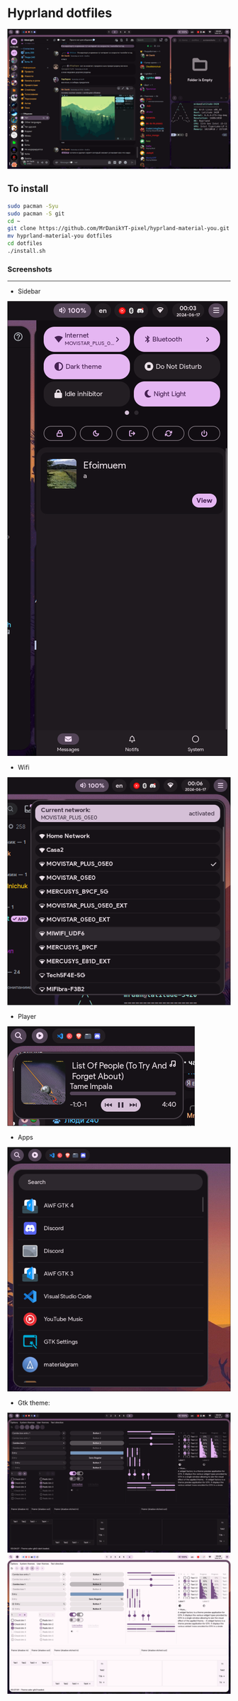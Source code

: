 # Hyprland dotfiles

[![Screenshot](screenshots/screenshot1.png "Screenshot")](screenshots/screenshot1.png)

## To install

```sh
sudo pacman -Syu
sudo pacman -S git
cd ~
git clone https://github.com/MrDanikYT-pixel/hyprland-material-you.git
mv hyprland-material-you dotfiles
cd dotfiles
./install.sh
```

### Screenshots

-------

- Sidebar
  
[![Screenshot](screenshots/sidebar.png "Sidebar")](screenshots/sidebar.png)

- Wifi
  
[![Screenshot](screenshots/wifi.png "Wifi")](screenshots/wifi.png)

- Player
  
[![Screenshot](screenshots/player.png "Player")](screenshots/player.png)

- Apps
  
[![Screenshot](screenshots/apps-menu.png "Apps")](screenshots/apps-menu.png)

- Gtk theme:
  
[![Screenshot](screenshots/gtk-theme.png "Dark gtk theme")](screenshots/gtk-theme.png)
[![Screenshot](screenshots/light-theme.png "Light gtk theme")](screenshots/light-theme.png)

